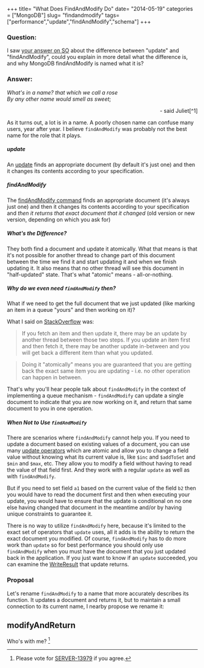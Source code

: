 +++
title= "What Does FindAndModify Do"
date= "2014-05-19"
categories = ["MongoDB"]
slug= "findandmodify"
tags= ["performance","update","findAndModify","schema"]
+++

### Question:

I saw [your answer on SO][1] about the difference between "update" and "findAndModify", could you explain in more detail what the difference is, and why MongoDB findAndModify is named what it is?

[1]: http://stackoverflow.com/questions/10778493/whats-the-diff-between-findandmodify-and-update-in-mongodb/10778994#10778994

### Answer:

 _What's in a name?  that which we call a rose  
 By any other name would smell as sweet_;
<p style="text-align:right" markdown="1"> - said Juliet[^1] </p>  
  

[^1]: Actually [William_Shakespeare][2] said it. 

[2]: http://en.wikipedia.org/wiki/William_Shakespeare

  
As it turns out, a lot is in a name.  A poorly chosen name can confuse many users, year after year.  I believe `findAndModify` was probably not the best name for the role that it plays.

##### update
An [update][3] finds an appropriate document (by default it's just one) and then it changes its contents according to your specification.

[3]: http://docs.mongodb.org/manual/reference/method/db.collection.update/

##### findAndModify
The [findAndModify command][4] finds an appropriate document (it's always just one) and then it changes its contents according to your specification and _then it returns that exact document that it changed_ (old version or new version, depending on which you ask for)

[4]: http://docs.mongodb.org/manual/reference/command/findAndModify/#dbcmd.findAndModify

##### What's the Difference?

They both find a document and update it atomically.  What that means is that it's not possible for another thread to change part of this document between the time we find it and start updating it and when we finish updating it.   It also means that no other thread will see this document in "half-updated" state.  That's what "atomic" means - all-or-nothing.

##### Why do we even need `findAndModify` then?

What if we need to get the full document that we just updated (like marking an item in a queue "yours" and then working on it)?

What I said on [StackOverflow](http://stackoverflow.com) was:

> If you fetch an item and then update it, there may be an update by another thread between those two steps. If you update an item first and then fetch it, there may be another update in-between and you will get back a different item than what you updated.

> Doing it "atomically" means you are guaranteed that you are getting back the exact same item you are updating - i.e. no other operation can happen in between.  

That's why you'll hear people talk about `findAndModify` in the context of implementing a queue mechanism - `findAndModify` can update a single document to indicate that you are now working on it, and return that same document to you in one operation.

##### When Not to Use `findAndModify`

There are scenarios where `findAndModify` cannot help you.   If you need to update a document based on existing values of a document, you can use many [update operators][6] which are atomic and allow you to change a field value without knowing what its current value is, like `$inc` and `$addToSet` and `$min`  and `$max`, etc.  They allow you to modify a field without having to read the value of that field first.  And they work with a regular `update` as well as with `findAndModify`. 

But if you need to set field `a1` based on the current value of the field `b2` then you would have to read the document first and then when executing your update, you would have to ensure that the update is conditional on no one else having changed that document in the meantime and/or by having unique constraints to guarantee it.

There is no way to utilize `findAndModify` here, because it's limited to the exact set of operators that `update` uses, all it adds is the ability to return the exact document you modified.  Of course, `findAndModify` has to do more work than `update` so for best performance you should only use `findAndModify` when you must have the document that you just updated back in the application.   If you just want to know if an `update` succeeded, you can examine the [WriteResult][7] that update returns.



[6]: http://docs.mongodb.org/manual/reference/operator/update/#id1

[7]: http://docs.mongodb.org/manual/reference/command/update/#output

 
### Proposal

Let's rename `findAndModify` to a name that more accurately describes its function.  It updates a document and returns it, but to maintain a small connection to its current name, I nearby propose we rename it:

## modifyAndReturn

Who's with me? [^2]

[^2]: Please vote for [SERVER-13979][a] if you agree.

[a]: https://jira.mongodb.org/browse/SERVER-13979
